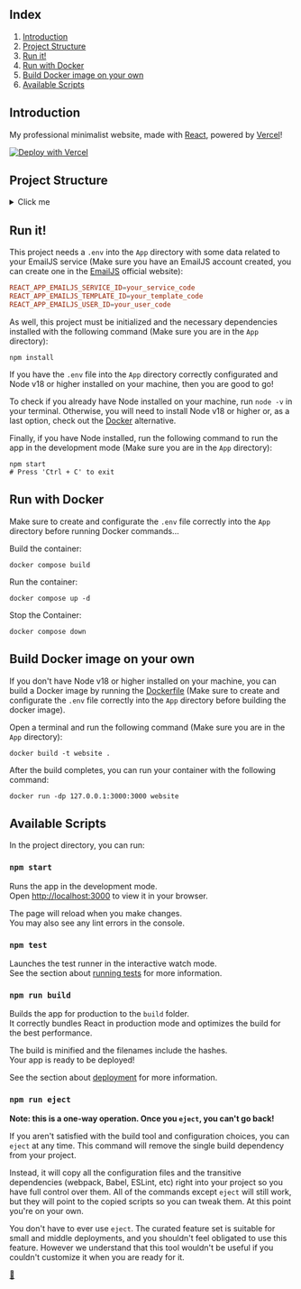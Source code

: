 ## Index

1. [Introduction](#introduction)
2. [Project Structure](#project-structure)
3. [Run it!](#run-it)
4. [Run with Docker](#run-with-docker)
5. [Build Docker image on your own](#build-docker-image-on-your-own)
6. [Available Scripts](#available-scripts)

## Introduction

My professional minimalist website, made with [React](https://react.dev/), powered by [Vercel](https://vercel.com/)!

[![Deploy with Vercel](https://vercel.com/button)](https://vercel.com/new/project?template=https://github.com/FJrodafo/Website/tree/main/App)

## Project Structure

<details>
<summary>Click me</summary>

```
App/
├── node_modules/
│   └── ...
├── public/
│   ├── favicon.ico
│   └── index.html
├── src/
│   ├── assets/
│   │   ├── fonts/
│   │   │   └── *.woff2
│   │   ├── icons/
│   │   │   └── *.svg
│   │   ├── images/
│   │   │   ├── .../
│   │   │   │   └── *.png
│   │   │   └── profile.jpg
│   │   ├── styles/
│   │   │   └── *.css
│   │   └── translations/
│   │       └── .../
│   │           └── *.json
│   ├── components/
│   │   ├── context/
│   │   │   └── .../
│   │   │       └── *.jsx
│   │   ├── layout/
│   │   │   └── .../
│   │   │       └── *.jsx
│   │   └── sections/
│   │       └── .../
│   │           └── *.jsx
│   ├── App.js
│   ├── App.test.js
│   ├── index.js
│   ├── reportWebVitals.js
│   └── setupTests.js
├── .env
├── docker-compose.yaml
├── Dockerfile
├── package-lock.json
└── package.json
```
</details>

## Run it!

This project needs a `.env` into the `App` directory with some data related to your EmailJS service (Make sure you have an EmailJS account created, you can create one in the [EmailJS](https://www.emailjs.com/) official website):

```conf
REACT_APP_EMAILJS_SERVICE_ID=your_service_code
REACT_APP_EMAILJS_TEMPLATE_ID=your_template_code
REACT_APP_EMAILJS_USER_ID=your_user_code
```

As well, this project must be initialized and the necessary dependencies installed with the following command (Make sure you are in the `App` directory):

```shell
npm install
```

If you have the `.env` file into the `App` directory correctly configurated and Node v18 or higher installed on your machine, then you are good to go!

To check if you already have Node installed on your machine, run `node -v` in your terminal. Otherwise, you will need to install Node v18 or higher or, as a last option, check out the [Docker](#run-with-docker) alternative.

Finally, if you have Node installed, run the following command to run the app in the development mode (Make sure you are in the `App` directory):

```shell
npm start
# Press 'Ctrl + C' to exit
```

## Run with Docker

Make sure to create and configurate the `.env` file correctly into the `App` directory before running Docker commands...

Build the container:

```shell
docker compose build
```

Run the container:

```shell
docker compose up -d
```

Stop the Container:

```shell
docker compose down
```

## Build Docker image on your own

If you don't have Node v18 or higher installed on your machine, you can build a Docker image by running the [Dockerfile](./Dockerfile) (Make sure to create and configurate the `.env` file correctly into the `App` directory before building the docker image).

Open a terminal and run the following command (Make sure you are in the `App` directory):

```shell
docker build -t website .
```

After the build completes, you can run your container with the following command:

```shell
docker run -dp 127.0.0.1:3000:3000 website
```

## Available Scripts

In the project directory, you can run:

### `npm start`

Runs the app in the development mode.\
Open [http://localhost:3000](http://localhost:3000) to view it in your browser.

The page will reload when you make changes.\
You may also see any lint errors in the console.

### `npm test`

Launches the test runner in the interactive watch mode.\
See the section about [running tests](https://facebook.github.io/create-react-app/docs/running-tests) for more information.

### `npm run build`

Builds the app for production to the `build` folder.\
It correctly bundles React in production mode and optimizes the build for the best performance.

The build is minified and the filenames include the hashes.\
Your app is ready to be deployed!

See the section about [deployment](https://facebook.github.io/create-react-app/docs/deployment) for more information.

### `npm run eject`

**Note: this is a one-way operation. Once you `eject`, you can't go back!**

If you aren't satisfied with the build tool and configuration choices, you can `eject` at any time. This command will remove the single build dependency from your project.

Instead, it will copy all the configuration files and the transitive dependencies (webpack, Babel, ESLint, etc) right into your project so you have full control over them. All of the commands except `eject` will still work, but they will point to the copied scripts so you can tweak them. At this point you're on your own.

You don't have to ever use `eject`. The curated feature set is suitable for small and middle deployments, and you shouldn't feel obligated to use this feature. However we understand that this tool wouldn't be useful if you couldn't customize it when you are ready for it.

<link rel="stylesheet" href="./README.css">
<a class="scrollup" href="#top">&#x1F53C</a>